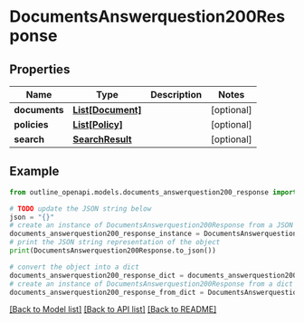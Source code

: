 # DocumentsAnswerquestion200Response


## Properties

Name | Type | Description | Notes
------------ | ------------- | ------------- | -------------
**documents** | [**List[Document]**](Document.md) |  | [optional] 
**policies** | [**List[Policy]**](Policy.md) |  | [optional] 
**search** | [**SearchResult**](SearchResult.md) |  | [optional] 

## Example

```python
from outline_openapi.models.documents_answerquestion200_response import DocumentsAnswerquestion200Response

# TODO update the JSON string below
json = "{}"
# create an instance of DocumentsAnswerquestion200Response from a JSON string
documents_answerquestion200_response_instance = DocumentsAnswerquestion200Response.from_json(json)
# print the JSON string representation of the object
print(DocumentsAnswerquestion200Response.to_json())

# convert the object into a dict
documents_answerquestion200_response_dict = documents_answerquestion200_response_instance.to_dict()
# create an instance of DocumentsAnswerquestion200Response from a dict
documents_answerquestion200_response_from_dict = DocumentsAnswerquestion200Response.from_dict(documents_answerquestion200_response_dict)
```
[[Back to Model list]](../README.md#documentation-for-models) [[Back to API list]](../README.md#documentation-for-api-endpoints) [[Back to README]](../README.md)


